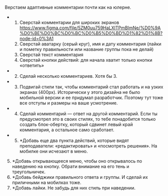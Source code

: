 Верстаем адаптивные комментарии почти как на юлерне.
+ 1. Сверстай комментарии для широких экранов https://www.figma.com/file/5ZM0uu759HaLXITPmBlmNe/%D0%9A%D0%BE%D0%BC%D0%BC%D0%B5%D0%BD%D1%82%D1%8B?node-id=0%3A1
    1. Сверстай аватарку (серый круг), имя и дату комментария (лайки и пометку правильности или название группы пока не делай)
    2. Сверстай текст комментария
    3. Сверстай кнопки действий: для начала хватит только кнопки «ответить»
+ 2. Сделай несколько комментариев. Хотя бы 3.
+ 3. Подвигай стили так, чтобы комментарий стал работать и на узких экранах (400px). Исторически у этого дизайна не было мобильной версии и ее придумал разработчик. Поэтому тут тоже все отступы и размеры на ваше усмотрение.
+ 4. Сделай комментарий — ответ на другой комментарий. Если ты предусмотрел это в своих стилях, то тебе понадобится только создать блок-обертку, который сдвинет левый край комментария, а остальное само сработает.
+ 5. *Добавь еще два пункта действий, которые видят преподаватели: «редактировать» и «посмотреть решения». На мобилке они исчезают в меню. 
5. *Добавь открывающееся меню, чтобы оно открывалось по наведению на кнопку. Обрати внимание на его тень и треугольничек.
6. *Добавь бейджики правильного ответа и группы. И сделай их приличными на мобилках тоже.
7. *Добавь лайки. Не забудь для них стиль при наведении.